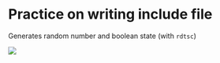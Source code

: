 # Practice on writing include file

Generates random number and boolean state (with `rdtsc`)

![](https://i.imgur.com/HjLgYIO.png)

